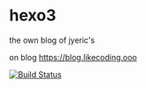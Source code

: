 # hexo3
the own blog of jyeric's

on blog https://blog.likecoding.ooo

[![Build Status](https://travis-ci.org/jyeric/hexo3.svg?branch=master)](https://travis-ci.org/jyeric/hexo3)

